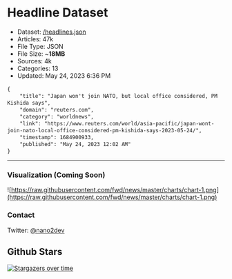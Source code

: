 # Headline Dataset

- Dataset: [/headlines.json](https://raw.githubusercontent.com/fwd/news/master/headlines.json) 
- Articles: 47k
- File Type: JSON
- File Size: ~**18MB**
- Sources: 4k
- Categories: 13
- Updated: May 24, 2023 6:36 PM

```
{
    "title": "Japan won't join NATO, but local office considered, PM Kishida says",
    "domain": "reuters.com",
    "category": "worldnews",
    "link": "https://www.reuters.com/world/asia-pacific/japan-wont-join-nato-local-office-considered-pm-kishida-says-2023-05-24/",
    "timestamp": 1684900933,
    "published": "May 24, 2023 12:02 AM"
}
```

---

### Visualization (Coming Soon)

![https://raw.githubusercontent.com/fwd/news/master/charts/chart-1.png](https://raw.githubusercontent.com/fwd/news/master/charts/chart-1.png)

### Contact 

Twitter: [@nano2dev](https://twitter.com/nano2dev)

## Github Stars

[![Stargazers over time](https://starchart.cc/fwd/news.svg)](https://starchart.cc/fwd/news)
